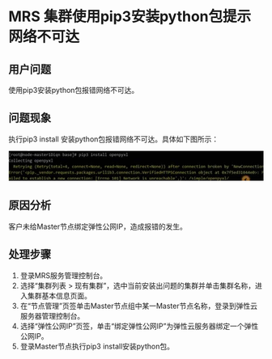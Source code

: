 # MRS 集群使用pip3安装python包提示网络不可达<a name="ZH-CN_TOPIC_0232157199"></a>

## 用户问题<a name="section18305143583116"></a>

使用pip3安装python包报错网络不可达。

## 问题现象<a name="section117424454313"></a>

执行pip3 install 安装python包报错网络不可达。具体如下图所示：

![](figures/zh-cn_image_0232158152.jpg)

## 原因分析<a name="section1237061220324"></a>

客户未给Master节点绑定弹性公网IP，造成报错的发生。

## 处理步骤<a name="section1056712365272"></a>

1.  登录MRS服务管理控制台。
2.  选择“集群列表 \> 现有集群”，选中当前安装出问题的集群并单击集群名称，进入集群基本信息页面。
3.  在“节点管理”页签单击Master节点组中某一Master节点名称，登录到弹性云服务器管理控制台。
4.  选择“弹性公网IP”页签，单击“绑定弹性公网IP”为弹性云服务器绑定一个弹性公网IP。
5.  登录Master节点执行pip3 install安装python包。

